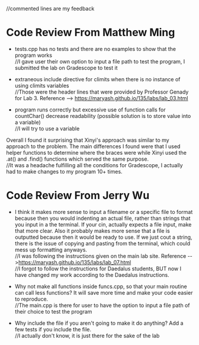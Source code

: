 //commented lines are my feedback

# Code Review From Matthew Ming

* tests.cpp has no tests and there are no examples to show that the program works  
  //I gave user their own option to input a file path to test the program, I submitted the lab on Gradescope to test it  
  
* extraneous include directive for climits when there is no instance of using climits variables  
  //Those were the header lines that were provided by Professor Genady for Lab 3. Reference --> https://maryash.github.io/135/labs/lab_03.html  
  
* program runs correctly but excessive use of function calls for countChar() decrease readability (possible solution is to store value into a variable)  
  //I will try to use a variable  
  
Overall I found it surprising that Xinyi's approach was similar to my approach to the problem. The main differences I found were that I used helper functions to determine where the braces were while Xinyi used the .at() and .find() functions which served the same purpose.  
  //It was a headache fulfilling all the conditions for Gradescope, I actually had to make changes to my program 10+ times.  
  
# Code Review From Jerry Wu
* I think it makes more sense to input a filename or a specific file to format because then you would indenting an actual file, rather than strings that you input in a the terminal. If your cin, actually expects a file input, make that more clear. Also it probably makes more sense that a file is outputted because then it would be ready to use. If we just cout a string, there is the issue of copying and pasting from the terminal, which could mess up formatting anyways.  
  //I was following the instructions given on the main lab site. Reference -->https://maryash.github.io/135/labs/lab_07.html  
  //I forgot to follow the instructions for Daedalus students, BUT now I have changed my work according to the Daedalus instructions.
  
* Why not make all functions inside funcs.cpp, so that your main routine can call less functions? It will save more time and make your code easier to reproduce.  
  //The main.cpp is there for user to have the option to input a file path of their choice to test the program

* Why include the file if you aren't going to make it do anything? Add a few tests if you include the file.  
  //I actually don't know, it is just there for the sake of the lab
